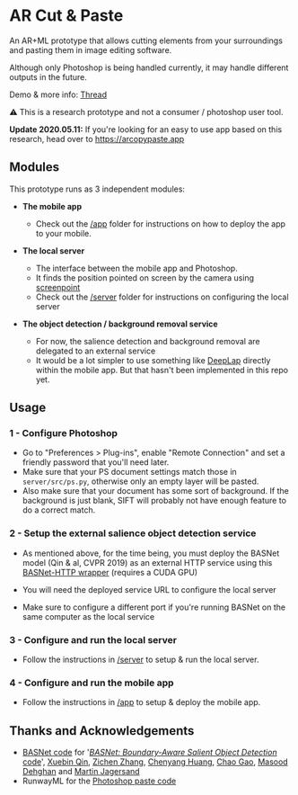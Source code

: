 # AR Cut & Paste

An AR+ML prototype that allows cutting elements from your surroundings and pasting them in image editing software.

Although only Photoshop is being handled currently, it may handle different outputs in the future.

Demo & more info: [Thread](https://twitter.com/cyrildiagne/status/1256916982764646402)

⚠️ This is a research prototype and not a consumer / photoshop user tool.

**Update 2020.05.11:** If you're looking for an easy to use app based on this research, head over to https://arcopypaste.app

## Modules

This prototype runs as 3 independent modules:

- **The mobile app**

  - Check out the [/app](/app) folder for instructions on how to deploy the app to your mobile.

- **The local server**

  - The interface between the mobile app and Photoshop.
  - It finds the position pointed on screen by the camera using [screenpoint](https://github.com/cyrildiagne/screenpoint)
  - Check out the [/server](/server) folder for instructions on configuring the local server

- **The object detection / background removal service**

  - For now, the salience detection and background removal are delegated to an external service
  - It would be a lot simpler to use something like [DeepLap](https://github.com/shaqian/tflite-react-native) directly within the mobile app. But that hasn't been implemented in this repo yet.

## Usage

### 1 - Configure Photoshop

- Go to "Preferences > Plug-ins", enable "Remote Connection" and set a friendly password that you'll need later.
- Make sure that your PS document settings match those in ```server/src/ps.py```, otherwise only an empty layer will be pasted.
- Also make sure that your document has some sort of background. If the background is just blank, SIFT will probably not have enough feature to do a correct match.

<!--
### 2) Setup the local server

```bash
virtualenv venv
source venv/bin/activate
pip install -r requirements.txt
``` -->

### 2 - Setup the external salience object detection service

- As mentioned above, for the time being, you must deploy the
BASNet model (Qin & al, CVPR 2019) as an external HTTP service using this [BASNet-HTTP wrapper](https://github.com/cyrildiagne/basnet-http) (requires a CUDA GPU)

- You will need the deployed service URL to configure the local server

- Make sure to configure a different port if you're running BASNet on the same computer as the local service

### 3 - Configure and run the local server

- Follow the instructions in [/server](/server) to setup & run the local server.

### 4 - Configure and run the mobile app

- Follow the instructions in [/app](/app) to setup & deploy the mobile app.

## Thanks and Acknowledgements

- [BASNet code](https://github.com/NathanUA/BASNet) for '[*BASNet: Boundary-Aware Salient Object Detection*](http://openaccess.thecvf.com/content_CVPR_2019/html/Qin_BASNet_Boundary-Aware_Salient_Object_Detection_CVPR_2019_paper.html) [code](https://github.com/NathanUA/BASNet)', [Xuebin Qin](https://webdocs.cs.ualberta.ca/~xuebin/), [Zichen Zhang](https://webdocs.cs.ualberta.ca/~zichen2/), [Chenyang Huang](https://chenyangh.com/), [Chao Gao](https://cgao3.github.io/), [Masood Dehghan](https://sites.google.com/view/masoodd) and [Martin Jagersand](https://webdocs.cs.ualberta.ca/~jag/)
- RunwayML for the [Photoshop paste code](https://github.com/runwayml/RunwayML-for-Photoshop/blob/master/host/index.jsx)
